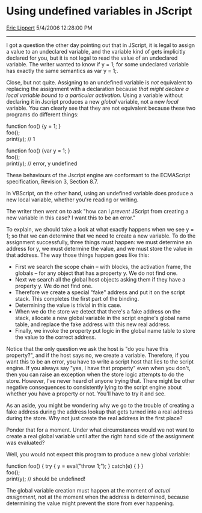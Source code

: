 <div id="page">

# Using undefined variables in JScript

[Eric Lippert](https://social.msdn.microsoft.com/profile/Eric%20Lippert) 5/4/2006 12:28:00 PM

-----

<div id="content">

<div class="mine">

I got a question the other day pointing out that in JScript, it is legal to assign a value to an undeclared variable, and the variable kind of gets implicitly declared for you, but it is not legal to read the value of an undeclared variable. The writer wanted to know if <span class="code">y = 1;</span> for some undeclared variable has exactly the same semantics as <span class="code">var y = 1;</span>.

Close, but not quite. Assigning to an undefined variable is *not* equivalent to replacing the assignment with a declaration because *that might declare a local variable bound to a particular activation*. Using a variable without declaring it in Jscript produces a new *global* variable, not a new *local* variable. You can clearly see that they are not equivalent because these two programs do different things:

<span class="code"> </span>

function foo() {y = 1; }  
foo();  
print(y); // 1  
  
  
function foo() {var y = 1; }  
foo();  
print(y); // error, y undefined  

These behaviours of the Jscript engine are conformant to the ECMAScript specification, Revision 3, Section 8.7.

In VBScript, on the other hand, using an undefined variable does produce a new local variable, whether you're reading or writing.

The writer then went on to ask "how can I *prevent* JScript from creating a new variable in this case? I want this to be an error."

To explain, we should take a look at what exactly happens when we see <span class="code">y = 1;</span> so that we can determine that we need to create a new variable. To do the assignment successfully, three things must happen: we must determine an address for <span class="code">y</span>, we must determine the value, and we must store the value in that address. The way those things happen goes like this:

  - First we search the scope chain – <span class="code">with</span> blocks, the activation frame, the globals – for any object that has a property <span class="code">y</span>. We do not find one.
  - Next we search all the global host objects asking them if they have a property <span class="code">y</span>. We do not find one.
  - Therefore we create a special "fake" address and put it on the script stack. This completes the first part of the binding.
  - Determining the value is trivial in this case.
  - When we do the store we detect that there's a fake address on the stack, allocate a new global variable in the script engine's global name table, and replace the fake address with this new real address.
  - Finally, we invoke the property put logic in the global name table to store the value to the correct address.

Notice that the only question we ask the host is "do you have this property?", and if the host says no, we create a variable. Therefore, if you want this to be an error, you have to write a script host that lies to the script engine. If you always say "yes, I have that property" even when you don't, then you can raise an exception when the store logic attempts to do the store. However, I've never heard of anyone trying that. There might be other negative consequences to consistently lying to the script engine about whether you have a property or not. You'll have to try it and see.

As an aside, you might be wondering why we go to the trouble of creating a fake address during the address lookup that gets turned into a real address during the store. Why not just create the real address in the first place?

Ponder that for a moment. Under what circumstances would we not want to create a real global variable until after the right hand side of the assignment was evaluated?

Well, you would not expect this program to produce a new global variable:

<span class="code"> </span>

function foo() { try { y = eval("throw 1;"); } catch(e) { } }  
foo();  
print(y); // should be undefined\!  

The global variable creation must happen at the moment of *actual assignment*, not at the moment when the address is determined, because determining the value might prevent the store from ever happening.

</div>

</div>

</div>

